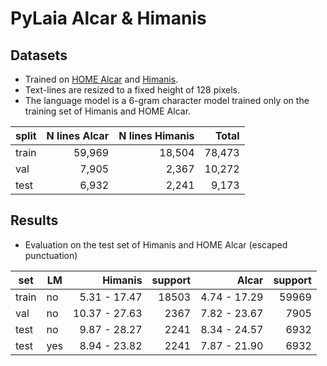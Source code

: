 # PyLaia Alcar & Himanis

## Datasets

* Trained on [HOME Alcar](https://demo.arkindex.org/browse/46b9b1f4-baeb-4342-a501-e2f15472a276?top_level=true&folder=true) and [Himanis](https://arkindex.teklia.com/browse/2f6e26b0-5fdd-4193-bb30-a3162b96280c?top_level=true&folder=true).
* Text-lines are resized to a fixed height of 128 pixels.
* The language model is a 6-gram character model trained only on the training set of Himanis and HOME Alcar.

| split | N lines Alcar | N lines Himanis |  Total |
| ----- | ------------: | --------------: | -----: |
| train |        59,969 |          18,504 | 78,473 |
| val   |         7,905 |           2,367 | 10,272 |
| test  |         6,932 |           2,241 |  9,173 |

## Results

* Evaluation on the test set of Himanis and HOME Alcar (escaped punctuation)

| set   | LM  |       Himanis | support |        Alcar | support |
| ----- | --- | ------------: | ------: | -----------: | ------: |
| train | no  |  5.31 - 17.47 |   18503 | 4.74 - 17.29 |   59969 |
| val   | no  | 10.37 - 27.63 |    2367 | 7.82 - 23.67 |    7905 |
| test  | no  |  9.87 - 28.27 |    2241 | 8.34 - 24.57 |    6932 |
| test  | yes |  8.94 - 23.82 |    2241 | 7.87 - 21.90 |    6932 |
